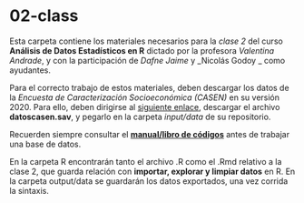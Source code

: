 # 02-class

Esta carpeta contiene los materiales necesarios para la _clase 2_ del curso **Análisis de Datos Estadísticos en R** dictado por la profesora _Valentina Andrade_, y con la participación de _Dafne Jaime_ y _Nicolás Godoy _ como ayudantes.

Para el correcto trabajo de estos materiales, deben descargar los datos de la *Encuesta de Caracterización Socioeconómica (CASEN)* en su versión 2020. Para ello, deben dirigirse al [siguiente enlace](https://drive.google.com/drive/folders/1Orgb3Qb9LcjTfjYMdIdy7SWd3xDMrTbG?usp=sharing), descargar el archivo **datoscasen.sav**, y pegarlo en la carpeta _input/data_ de su repositorio. 

Recuerden siempre consultar el [**manual/libro de códigos**](http://observatorio.ministeriodesarrollosocial.gob.cl/storage/docs/casen/2020/Libro_de_codigos_Base_de_Datos_Casen_en_Pandemia_2020.pdf) antes de trabajar una base de datos.

En la carpeta R encontrarán tanto el archivo .R como el .Rmd relativo a la clase 2, que guarda relación con **importar, explorar y limpiar datos** en R. En la carpeta output/data se guardarán los datos exportados, una vez corrida la sintaxis. 